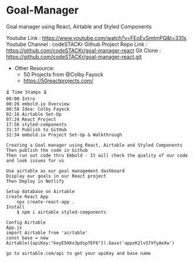 # Goal-Manager

Goal manager using React, Airtable and Styled Components

Youtube Link : https://www.youtube.com/watch?v=FEoEvSmtmPQ&t=331s
Youtube Channel : codeSTACKr
Github Project Repo Link : https://github.com/codeSTACKr/goal-manager-react
Git Clone : https://github.com/codeSTACKr/goal-manager-react.git

- Other Resource:
  - 50 Projects from @Colby Fayock
  - https://50reactprojects.com/

```
⏳ Time Stamps ⏳
00:00 Intro
00:26 embold.io Overview
00:58 Idea: Colby Fayock
02:16 Airtable Set-Up
07:24 React Project
17:56 styled-components
31:37 Publish to GitHub
32:34 embold.io Project Set-Up & Walkthrough
```

```
Creating a Goal manager using React, Airtable and Styled Components
Then publish the code in Github
Then run out code thru Embold - It will check the quality of our code and look issues for us
```

```
Use airtable as our goal management dashboard
Display our goals in our React project
Then Deploy in Netlify
```

```
Setup database on Airtable
Create React App
    npx create-react-app .
Install
    $ npm i airtable styled-components
```

```
Config Airtable
App.js
import Airtable from 'airtable'
const base = new Airtable({apiKey:"keyE5HXx3pdspfEF6"}).base('appxK2lvS7XfyAeXw')

go to airtable.com/api to get your apiKey and base name
```
